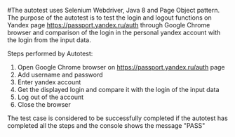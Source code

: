 #The autotest uses Selenium Webdriver, Java 8 and Page Object pattern.
The purpose of the autotest is to test the login and logout functions on Yandex page https://passport.yandex.ru/auth through Google Chrome browser and comparison of the login in the personal yandex account with the login from the input data.

Steps performed by Autotest:
1. Open Google Chrome browser on https://passport.yandex.ru/auth page
2. Add username and password
3. Enter yandex account
4. Get the displayed login and compare it with the login of the input data
5. Log out of the account
6. Close the browser

The test case is considered to be successfully completed if the autotest has completed all the steps and the console shows the message "PASS"
